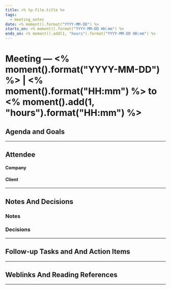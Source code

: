 ```yaml
---
title: <% tp.file.title %>
tags:
  - meeting_notes
date: <% moment().format("YYYY-MM-DD") %>
starts_on: <% moment().format("YYYY-MM-DD HH:mm") %>
ends_on: <% moment().add(1, "hours").format("YYYY-MM-DD HH:mm") %>
---
```


# Meeting — <% moment().format("YYYY-MM-DD") %> | <% moment().format("HH:mm") %> to <% moment().add(1, "hours").format("HH:mm") %>
## Agenda and Goals

___

## Attendee

#### Company

#### Client

___
## Notes And Decisions

### Notes

### Decisions


___

## Follow-up Tasks and And Action Items


___

## Weblinks And Reading References

___
